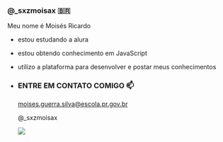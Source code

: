 ### @_sxzmoisax 🇧🇷

Meu nome é Moisés Ricardo 

- estou estudando a alura
- estou obtendo conhecimento em JavaScript
- utilizo a plataforma para desenvolver e postar meus conhecimentos

- ### ENTRE EM CONTATO COMIGO 📫

  moises.guerra.silva@escola.pr.gov.br

  @_sxzmoisax

  ![](https://media.tenor.com/Wg9fW_XEft0AAAAC/pout-christian-bale.gif)
